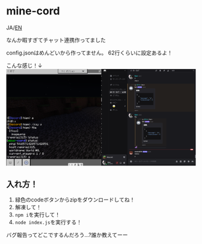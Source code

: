# mine-cord
JA/[EN](README_en.md)

なんか暇すぎてチャット連携作ってました

config.jsonはめんどいから作ってません。
62行くらいに設定あるよ！

こんな感じ！↓
![画像](image/image1.png)

## 入れ方！
1. 緑色のcodeボタンからzipをダウンロードしてね！
2. 解凍して！
3. ```npm i```を実行して！
4. ```node index.js```を実行する！


バグ報告ってどこでするんだろう...?誰か教えてーー
